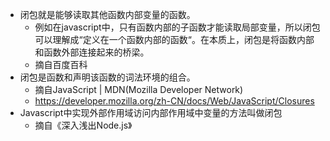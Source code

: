 * 闭包就是能够读取其他函数内部变量的函数。
    - 例如在javascript中，只有函数内部的子函数才能读取局部变量，所以闭包可以理解成“定义在一个函数内部的函数“。在本质上，闭包是将函数内部和函数外部连接起来的桥梁。
    - 摘自百度百科
* 闭包是函数和声明该函数的词法环境的组合。
    - 摘自JavaScript | MDN(Mozilla Developer Network)
    - https://developer.mozilla.org/zh-CN/docs/Web/JavaScript/Closures
* Javascript中实现外部作用域访问内部作用域中变量的方法叫做闭包
    - 摘自《深入浅出Node.js》
